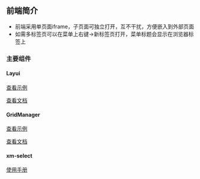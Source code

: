 ## 前端简介

- 前端采用单页面iframe，子页面可独立打开，互不干扰，方便嵌入到外部页面
- 如需多标签页可以在菜单上右键->新标签页打开，菜单标题会显示在浏览器标签上

### 主要组件

#### Layui

[查看示例](https://layuion.com/demo/index.html)

[查看文档](https://layuion.com/docs/index.html)

#### GridManager

[查看示例](https://gridmanager.lovejavascript.com/demo/index.html)

[查看文档](https://gridmanager.lovejavascript.com/api/index.html)

#### xm-select

[使用手册](https://maplemei.gitee.io/xm-select/#/basic/use)
